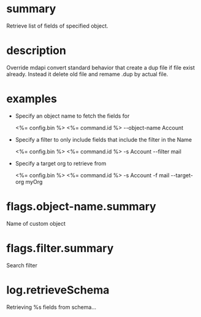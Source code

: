 # summary

Retrieve list of fields of specified object.

# description

Override mdapi convert standard behavior that create a dup file if file exist already.
Instead it delete old file and remame .dup by actual file.

# examples

- Specify an object name to fetch the fields for

  <%= config.bin %> <%= command.id %> --object-name Account

- Specify a filter to only include fields that include the filter in the Name

  <%= config.bin %> <%= command.id %> -s Account --filter mail

- Specify a target org to retrieve from

  <%= config.bin %> <%= command.id %> -s Account -f mail --target-org myOrg

# flags.object-name.summary

Name of custom object

# flags.filter.summary

Search filter

# log.retrieveSchema

Retrieving %s fields from schema...
